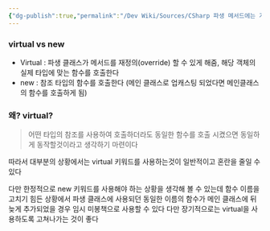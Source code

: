 ```yaml
---
{"dg-publish":true,"permalink":"/Dev Wiki/Sources/CSharp 파생 메서드에는 가급적 virtual 키워드를 사용하자/","noteIcon":"","created":"2024-11-10T15:00:05.000+09:00","updated":"2025-07-19T22:58:36.959+09:00"}
---
```


### virtual vs new

* Virtual : 파생 클래스가 메서드를 재정의(override) 할 수 있게 해줌, 해당 객체의 실제 타입에 맞는 함수를 호출한다
* new : 참조 타입의 함수를 호출한다 (메인 클래스로 업캐스팅 되었다면 메인클래스의 함수를 호출하게 됨)

### 왜? virtual?
 > 어떤 타입의 참조를 사용하여 호출하더라도 동일한 함수를 호출 시켰으면 동일하게 동작할것이라고 생각하기 마련이다

 따라서 대부분의 상황에서는 virtual 키워드를 사용하는것이 일반적이고 혼란을 줄일 수 있다

다만 한정적으로 new 키워드를 사용해야 하는 상황을 생각해 볼 수 있는데 함수 이름을 고치기 힘든 상황에서 파생 클래스에 사용되던 동일한 이름의 함수가 메인 클래스에 뒤늦게 추가되었을 경우 임시 미봉책으로 사용할 수 있다 다만 장기적으로는 virtual을 사용하도록 고쳐나가는 것이 좋다 